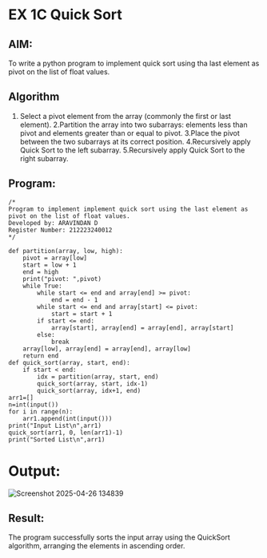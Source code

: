 # EX 1C Quick Sort

## AIM:
To write a python program to implement quick sort using tha last element as pivot on the list of float values.

## Algorithm
1. Select a pivot element from the array (commonly the first or last element).
2.Partition the array into two subarrays: elements less than pivot and elements greater than or equal to pivot.
3.Place the pivot between the two subarrays at its correct position.
4.Recursively apply Quick Sort to the left subarray.
5.Recursively apply Quick Sort to the right subarray.
   

## Program:
```
/*
Program to implement implement quick sort using the last element as pivot on the list of float values.
Developed by: ARAVINDAN D
Register Number: 212223240012
*/
```

```
def partition(array, low, high):
    pivot = array[low]
    start = low + 1
    end = high
    print("pivot: ",pivot)
    while True:
        while start <= end and array[end] >= pivot:
            end = end - 1
        while start <= end and array[start] <= pivot:
            start = start + 1
        if start <= end:
            array[start], array[end] = array[end], array[start]
        else:
            break
    array[low], array[end] = array[end], array[low]
    return end
def quick_sort(array, start, end):
    if start < end:
        idx = partition(array, start, end)
        quick_sort(array, start, idx-1)
        quick_sort(array, idx+1, end)
arr1=[]
n=int(input())
for i in range(n):
    arr1.append(int(input()))
print("Input List\n",arr1)
quick_sort(arr1, 0, len(arr1)-1)
print("Sorted List\n",arr1)

```

# Output:
![Screenshot 2025-04-26 134839](https://github.com/user-attachments/assets/398c2fbf-0a5f-4d44-b139-734335e987f6)



## Result:
The program successfully sorts the input array using the QuickSort algorithm, arranging the elements in ascending order.
